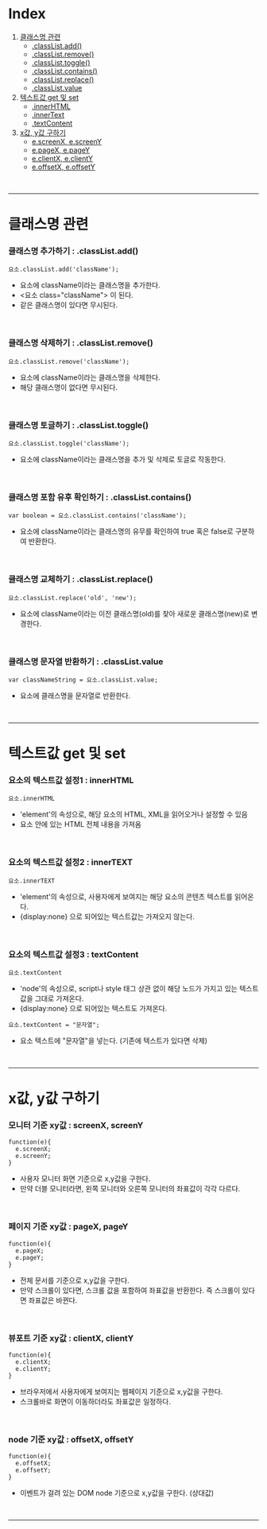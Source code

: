 # Index

1. [클래스명 관련](#클래스명-관련)
    - [.classList.add()](#클래스명-추가하기--classlistadd)
    - [.classList.remove()](#클래스명-삭제하기--classlistremove)
    - [.classList.toggle()](#클래스명-토글하기--classlisttoggle)
    - [.classList.contains()](#클래스명-포함-유후-확인하기--classlistcontains)
    - [.classList.replace()](#클래스명-교체하기--classlistreplace)
    - [.classList.value](#클래스명-문자열-반환하기--classlistvalue)
1. [텍스트값 get 및 set](#텍스트값-get-및-set)
    - [.innerHTML](#요소의-텍스트값-설정1--innerhtml)
    - [.innerText](#요소의-텍스트값-설정2--innertext)
    - [.textContent](#요소의-텍스트값-설정3--textcontent)
1. [x값, y값 구하기](#x값-y값-구하기)
    - [e.screenX, e.screenY](#모니터-기준-xy값--screenx-screeny)
    - [e.pageX, e.pageY](#페이지-기준-xy값--pagex-pagey)
    - [e.clientX, e.clientY](#뷰포트-기준-xy값--clientx-clienty)
    - [e.offsetX, e.offsetY](#node-기준-xy값--offsetx-offsety)

<br>

----------------------------------------------------------------------------

# 클래스명 관련

### 클래스명 추가하기 : .classList.add()
```
요소.classList.add('className');
```
- 요소에 className이라는 클래스명을 추가한다.
- <요소 class="className"> 이 된다.
- 같은 클래스명이 있다면 무시된다.

<br> 

### 클래스명 삭제하기 : .classList.remove()
```
요소.classList.remove('className');
```
- 요소에 className이라는 클래스명을 삭제한다.
- 해당 클래스명이 없다면 무시된다.

<br>

### 클래스명 토글하기 : .classList.toggle()
```
요소.classList.toggle('className');
```
- 요소에 className이라는 클래스명을 추가 및 삭제로 토글로 작동한다.

<br>

### 클래스명 포함 유후 확인하기 : .classList.contains()
```
var boolean = 요소.classList.contains('className');
```
- 요소에 className이라는 클래스명의 유무를 확인하여 true 혹은 false로 구분하여 반환한다.

<br>

### 클래스명 교체하기 : .classList.replace()
```
요소.classList.replace('old', 'new');
```
- 요소에 className이라는 이전 클래스명(old)를 찾아 새로운 클래스명(new)로 변경한다. 

<br>

### 클래스명 문자열 반환하기 : .classList.value
```
var classNameString = 요소.classList.value;
```
- 요소에 클래스명을 문자열로 반환한다.

<br>

---------------------------------------------------------------------------

# 텍스트값 get 및 set

### 요소의 텍스트값 설정1 : innerHTML
```
요소.innerHTML
```
- 'element'의 속성으로, 해당 요소의 HTML, XML을 읽어오거나 설정할 수 있음
- 요소 안에 있는 HTML 전체 내용을 가져옴

<br>

### 요소의 텍스트값 설정2 : innerTEXT
```
요소.innerTEXT
```
- 'element'의 속성으로, 사용자에게 보여지는 해당 요소의 콘텐츠 텍스트를 읽어온다.
- {display:none} 으로 되어있는 텍스트값는 가져오지 않는다.

<br>

### 요소의 텍스트값 설정3 : textContent
```
요소.textContent
```
- 'node'의 속성으로, script나 style 태그 상관 없이 해당 노드가 가지고 있는 텍스트값을 그대로 가져온다.
- {display:none} 으로 되어있는 텍스트도 가져온다.
```
요소.textContent = "문자열";
```
- 요소 텍스트에 "문자열"을 넣는다. (기존에 텍스트가 있다면 삭제)

<br>

----------------------------------------------------------------------------

# x값, y값 구하기

### 모니터 기준 xy값 : screenX, screenY
```
function(e){
  e.screenX;
  e.screenY;
}
```
- 사용자 모니터 화면 기준으로 x,y값을 구한다.
- 만약 더블 모니터라면, 왼쪽 모니터와 오른쪽 모니터의 좌표값이 각각 다르다.

<br>

### 페이지 기준 xy값 : pageX, pageY
```
function(e){
  e.pageX;
  e.pageY;
}
```

- 전체 문서를 기준으로 x,y값을 구한다.
- 만약 스크롤이 있다면, 스크롤 값을 포함하여 좌표값을 반환한다. 즉 스크롤이 있다면 좌표값은 바뀐다.

<br>

### 뷰포트 기준 xy값 : clientX, clientY
```
function(e){
  e.clientX;
  e.clientY;
}
```

- 브라우저에서 사용자에게 보여지는 웹페이지 기준으로 x,y값을 구한다.
- 스크롤바로 화면이 이동하더라도 좌표값은 일정하다.

<br>

### node 기준 xy값 : offsetX, offsetY
```
function(e){
  e.offsetX;
  e.offsetY;
}
```

- 이벤트가 걸려 있는 DOM node 기준으로 x,y값을 구한다. (상대값)

<br>

----------------------------------------------------------------------------

# 